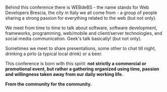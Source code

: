 Behind this conference there is WEBdeBS - the name stands for Web Developers Brescia, the city in Italy we all come from - a group of people sharing a strong passion for everything related to the web (but not only).

We meet from time to time to talk about software, software development, frameworks, programming, web/mobile and client/server technologies, and social media communication. Geek's talk basically! (but not only).

Sometimes we meet to share presentations, some other to chat till night, drinking a pirlo (a typical local drink) or a beer.

This conference is born with this spirit: **not strictly a commercial or promotional event, but rather a gathering organized using time, passion and willingness taken away from our daily working life.**

**From the community for the community.**
